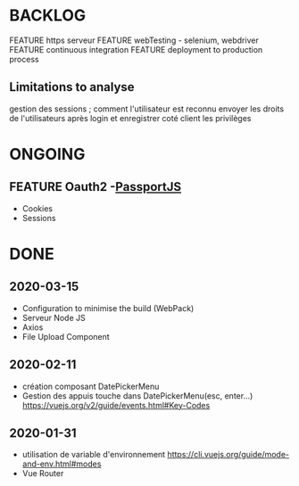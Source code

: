 # BACKLOG

FEATURE https serveur
FEATURE webTesting - selenium, webdriver
FEATURE continuous integration
FEATURE deployment to production process

## Limitations to analyse
gestion des sessions ; comment l'utilisateur est reconnu
envoyer les droits de l'utilisateurs après login et enregistrer coté client les privilèges

# ONGOING
## FEATURE Oauth2 -[PassportJS](http://www.passportjs.org/)
*  Cookies
*  Sessions

# DONE

## 2020-03-15
- Configuration to minimise the build (WebPack)
- Serveur Node JS
- Axios
- File Upload Component


## 2020-02-11

- création composant DatePickerMenu
- Gestion des appuis touche dans DatePickerMenu(esc, enter...) https://vuejs.org/v2/guide/events.html#Key-Codes

## 2020-01-31

- utilisation de variable d'environnement https://cli.vuejs.org/guide/mode-and-env.html#modes
- Vue Router
